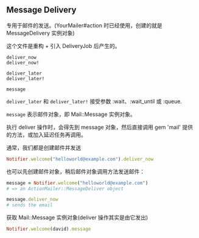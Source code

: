 ## Message Delivery

专用于邮件的发送。(YourMailer#action 时已经使用，创建的就是 MessageDelivery 实例对象)

这个文件是重构 + 引入 DeliveryJob 后产生的。

```
deliver_now
deliver_now!

deliver_later
deliver_later!

message
```

`deliver_later` 和 `deliver_later!` 接受参数 :wait、:wait_until 或 :queue.

`message` 表示邮件对象，即 Mail::Message 实例对象。

执行 deliver 操作时，会得先到 message 对象，然后直接调用 gem 'mail' 提供的方法，或加入延迟任务再调用。

通常，我们都是创建邮件并发送

```ruby
Notifier.welcome("helloworld@example.com").deliver_now
```

也可以先创建邮件对象，稍后邮件对象调用方法发送邮件：

```ruby
message = Notifier.welcome("helloworld@example.com")
# => an ActionMailer::MessageDeliver object

message.deliver_now
# sends the email
```

获取 Mail::Message 实例对象(deliver 操作其实是由它发出)

```ruby
Notifier.welcome(david).message
```
